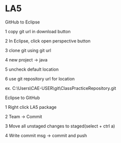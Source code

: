 # LA5

GitHub to Eclipse

1 copy git url in download button

2 In Eclipse, click open perspective button

3 clone git using git url

4 new project -> java

5 uncheck default location

6 use git repository url for location

ex. C:\Users\CAE-USER\git\ClassPracticeRepository\.git


Eclipse to GitHub

1 Right click LA5 package

2 Team -> Commit

3 Move all unstaged changes to staged(select + ctrl a)

4 Write commit msg -> commit and push
